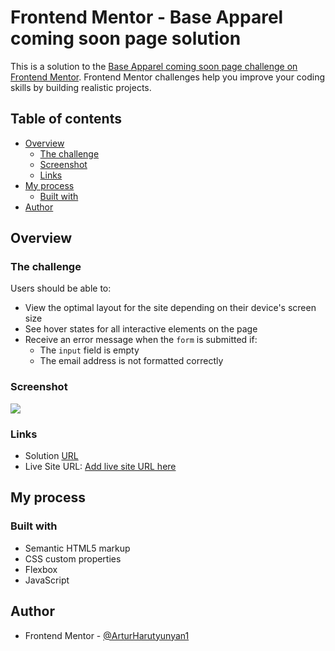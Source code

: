 # Frontend Mentor - Base Apparel coming soon page solution

This is a solution to the [Base Apparel coming soon page challenge on Frontend Mentor](https://www.frontendmentor.io/challenges/base-apparel-coming-soon-page-5d46b47f8db8a7063f9331a0). Frontend Mentor challenges help you improve your coding skills by building realistic projects. 

## Table of contents

- [Overview](#overview)
  - [The challenge](#the-challenge)
  - [Screenshot](#screenshot)
  - [Links](#links)
- [My process](#my-process)
  - [Built with](#built-with)
- [Author](#author)
## Overview

### The challenge

Users should be able to:

- View the optimal layout for the site depending on their device's screen size
- See hover states for all interactive elements on the page
- Receive an error message when the `form` is submitted if:
  - The `input` field is empty
  - The email address is not formatted correctly

### Screenshot

![](./screenshot.jpg)


### Links

- Solution [URL](https://www.frontendmentor.io/challenges/base-apparel-coming-soon-page-5d46b47f8db8a7063f9331a0)
- Live Site URL: [Add live site URL here](https://arturharutyunyan1.github.io/base-apparel-coming-soon/)

## My process

### Built with

- Semantic HTML5 markup
- CSS custom properties
- Flexbox
- JavaScript

## Author

- Frontend Mentor - [@ArturHarutyunyan1](https://www.frontendmentor.io/profile/ArturHarutyunyan1)